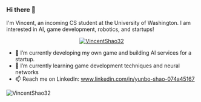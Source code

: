### Hi there 👋

I'm Vincent, an incoming CS student at the University of Washington. I am interested in AI, game development, robotics, and startups!

<p align="center"> <a href="https://github.com/VincentShao32"><img src="https://github-profile-trophy.vercel.app/?username=VincentShao32&theme=juicyfresh" alt="VincentShao32" /></a> </p>

- 🔭 I’m currently developing my own game and building AI services for a startup.
- 🌱 I’m currently learning game development techniques and neural networks
- 📫 Reach me on LinkedIn: www.linkedin.com/in/yunbo-shao-074a45167

<p><img align="center" src="https://github-readme-streak-stats.herokuapp.com/?user=VincentShao32&theme=dark" alt="VincentShao32" /></p>

<!--
**VincentShao32/VincentShao32** is a ✨ _special_ ✨ repository because its `README.md` (this file) appears on your GitHub profile.

Here are some ideas to get you started:

- 🔭 I’m currently working on ...
- 🌱 I’m currently learning ...
- 👯 I’m looking to collaborate on ...
- 🤔 I’m looking for help with ...
- 💬 Ask me about ...
- 📫 How to reach me: ...
- 😄 Pronouns: ...
- ⚡ Fun fact: ...
-->
